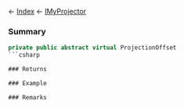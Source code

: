 ← [Index](Api-Index) ← [IMyProjector](Sandbox.ModAPI.Ingame.IMyProjector)

### Summary

```csharp
private public abstract virtual ProjectionOffset
```csharp

### Returns

### Example

### Remarks

